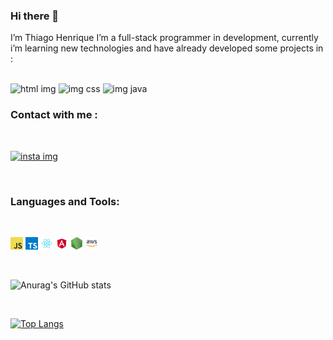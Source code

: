 ### Hi there 👋

I’m Thiago Henrique I’m a full-stack programmer in development, currently i’m learning new technologies and have already developed some projects in :

<br>
<img src="https://img.shields.io/badge/HTML5-E34F26?style=for-the-badge&logo=html5&logoColor=white" alt="html img">

<img src="https://img.shields.io/badge/CSS3-1572B6?style=for-the-badge&logo=css3&logoColor=white" alt="img css">

<img src="https://img.shields.io/badge/JavaScript-323330?style=for-the-badge&logo=javascript&logoColor=F7DF1E" alt=" img java">

<br>

### Contact with me :
<br>

<a href="https://www.instagram.com/thyee.almeida/" target="_blank"><img src="https://img.shields.io/badge/Instagram-E4405F?style=for-the-badge&logo=instagram&logoColor=white" alt="insta img"></a>

<br>


### Languages and Tools:
<br>

<code><img height="20" src="https://raw.githubusercontent.com/github/explore/80688e429a7d4ef2fca1e82350fe8e3517d3494d/topics/javascript/javascript.png"></code>
<code><img height="20" src="https://raw.githubusercontent.com/github/explore/80688e429a7d4ef2fca1e82350fe8e3517d3494d/topics/typescript/typescript.png"></code>
<code><img height="20" src="https://raw.githubusercontent.com/github/explore/80688e429a7d4ef2fca1e82350fe8e3517d3494d/topics/react/react.png"></code>
<code><img height="20" src="https://raw.githubusercontent.com/github/explore/80688e429a7d4ef2fca1e82350fe8e3517d3494d/topics/angular/angular.png"></code>
<code><img height="20" src="https://raw.githubusercontent.com/github/explore/80688e429a7d4ef2fca1e82350fe8e3517d3494d/topics/nodejs/nodejs.png"></code> 
<code><img height="20" src="https://raw.githubusercontent.com/github/explore/80688e429a7d4ef2fca1e82350fe8e3517d3494d/topics/aws/aws.png"></code> 

<br>

![Anurag's GitHub stats](https://github-readme-stats.vercel.app/api?username=ThyeeSongz&show_icons=true&theme=bear)

<br>

[![Top Langs](https://github-readme-stats.vercel.app/api/top-langs/?username=ThyeeSongz)](https://github.com/anuraghazra/github-readme-stats)

